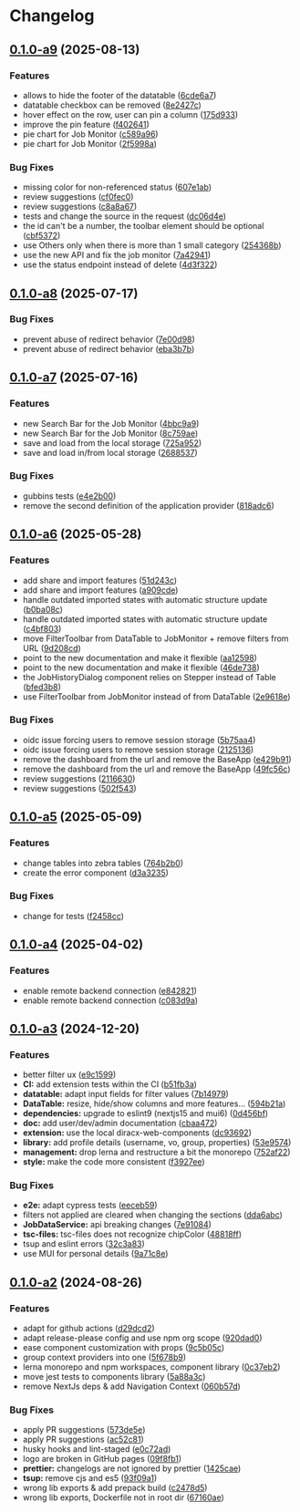 # Changelog

## [0.1.0-a9](https://github.com/DIRACGrid/diracx-web/compare/v0.1.0-a8...v0.1.0-a9) (2025-08-13)


### Features

* allows to hide the footer of the datatable ([6cde6a7](https://github.com/DIRACGrid/diracx-web/commit/6cde6a791e99694284351ed1f014d21c464c95d9))
* datatable checkbox can be removed ([8e2427c](https://github.com/DIRACGrid/diracx-web/commit/8e2427c0a653ac146a1b4c97d4ff97b24e41e52c))
* hover effect on the row, user can pin a column ([175d933](https://github.com/DIRACGrid/diracx-web/commit/175d93394c56b76536454d69e8e2b57e0c46be78))
* improve the pin feature ([f402641](https://github.com/DIRACGrid/diracx-web/commit/f402641ff57e67f2036736878a32a2e289bc04fe))
* pie chart for Job Monitor ([c589a96](https://github.com/DIRACGrid/diracx-web/commit/c589a962ee5ab547d0d17437d568f7fc253378a4))
* pie chart for Job Monitor ([2f5998a](https://github.com/DIRACGrid/diracx-web/commit/2f5998a7c3b6f5480e7397ea0918d27d6859fedb))


### Bug Fixes

* missing color for non-referenced status ([607e1ab](https://github.com/DIRACGrid/diracx-web/commit/607e1ab5436e33f53a54777e5955e1cc6579fcca))
* review suggestions ([cf0fec0](https://github.com/DIRACGrid/diracx-web/commit/cf0fec08e014246fc30fea948c9c0a106170909d))
* review suggestions ([c8a8a67](https://github.com/DIRACGrid/diracx-web/commit/c8a8a67f1d4ecd86ad9c159b9177060e8f516795))
* tests and change the source in the request ([dc06d4e](https://github.com/DIRACGrid/diracx-web/commit/dc06d4ebd3a385143bea6a3a281fe8d7f1c6c8cd))
* the id can't be a number, the toolbar element should be optional ([cbf5372](https://github.com/DIRACGrid/diracx-web/commit/cbf537211c9f44fe2a348f81ad714a310e4dd1f2))
* use Others only when there is more than 1 small category ([254368b](https://github.com/DIRACGrid/diracx-web/commit/254368b5648e5853c9a0e59f1c2bb341017e21bc))
* use the new API and fix the job monitor ([7a42941](https://github.com/DIRACGrid/diracx-web/commit/7a42941317e66ebf89479b275606c6e1608d807f))
* use the status endpoint instead of delete ([4d3f322](https://github.com/DIRACGrid/diracx-web/commit/4d3f322778b3a5d09264180adf8a8cb3515e211f))

## [0.1.0-a8](https://github.com/DIRACGrid/diracx-web/compare/v0.1.0-a7...v0.1.0-a8) (2025-07-17)


### Bug Fixes

* prevent abuse of redirect behavior ([7e00d98](https://github.com/DIRACGrid/diracx-web/commit/7e00d983f434910ad90f93a0813ab86edf555e7a))
* prevent abuse of redirect behavior ([eba3b7b](https://github.com/DIRACGrid/diracx-web/commit/eba3b7bc4f9d394074215986e6d3c15b546b25d5))

## [0.1.0-a7](https://github.com/DIRACGrid/diracx-web/compare/v0.1.0-a6...v0.1.0-a7) (2025-07-16)


### Features

* new Search Bar for the Job Monitor ([4bbc9a9](https://github.com/DIRACGrid/diracx-web/commit/4bbc9a97c8bb4dd324e550847813ec4789599423))
* new Search Bar for the Job Monitor ([8c759ae](https://github.com/DIRACGrid/diracx-web/commit/8c759ae3ec4ac9dca44b0ca74739e1b6df2ec5b2))
* save and load from the local storage ([725a952](https://github.com/DIRACGrid/diracx-web/commit/725a9527240030a6c39bc5f853e64a5b97720860))
* save and load in/from local storage ([2688537](https://github.com/DIRACGrid/diracx-web/commit/2688537d05b01d45fbe858315ac4d0fa504471a5))


### Bug Fixes

* gubbins tests ([e4e2b00](https://github.com/DIRACGrid/diracx-web/commit/e4e2b005c131c14b570a5f7fea3332cbb19a6041))
* remove the second definition of the application provider ([818adc6](https://github.com/DIRACGrid/diracx-web/commit/818adc6e9e15127f6dd694f13db6334301731db5))

## [0.1.0-a6](https://github.com/DIRACGrid/diracx-web/compare/v0.1.0-a5...v0.1.0-a6) (2025-05-28)


### Features

* add share and import features ([51d243c](https://github.com/DIRACGrid/diracx-web/commit/51d243c5e866e0e245e2a0f502100eea05df9284))
* add share and import features ([a909cde](https://github.com/DIRACGrid/diracx-web/commit/a909cded56ab32cb332c7afab8ef258b1d65add5))
* handle outdated imported states with automatic structure update ([b0ba08c](https://github.com/DIRACGrid/diracx-web/commit/b0ba08cc8a1a7e76ceb520c391983cccd155b1ca))
* handle outdated imported states with automatic structure update ([c4bf803](https://github.com/DIRACGrid/diracx-web/commit/c4bf803681207052fff81d0663ee0b53835d93dd))
* move FilterToolbar from DataTable to JobMonitor + remove filters from URL ([9d208cd](https://github.com/DIRACGrid/diracx-web/commit/9d208cde8d33b0e7b3f8ea055c3ce2aa2930204d))
* point to the new documentation and make it flexible ([aa12598](https://github.com/DIRACGrid/diracx-web/commit/aa12598d54cbd4388dd3bc34cf7c6c2885caa0bf))
* point to the new documentation and make it flexible ([46de738](https://github.com/DIRACGrid/diracx-web/commit/46de73897d9113f46c18d9f51973783cef03b2bb))
* the JobHistoryDialog component relies on Stepper instead of Table ([bfed3b8](https://github.com/DIRACGrid/diracx-web/commit/bfed3b8e4720cb591265775d85b16b6494d0461d))
* use FilterToolbar from JobMonitor instead of from DataTable ([2e9618e](https://github.com/DIRACGrid/diracx-web/commit/2e9618e485077edfc5b0a39dc2d5e0867e93940e))


### Bug Fixes

* oidc issue forcing users to remove session storage ([5b75aa4](https://github.com/DIRACGrid/diracx-web/commit/5b75aa43af9423feea3c8582aba382e6d0730b16))
* oidc issue forcing users to remove session storage ([2125136](https://github.com/DIRACGrid/diracx-web/commit/2125136f0e380dcc3edf0132c16bb42f5242c16a))
* remove the dashboard from the url and remove the BaseApp ([e429b91](https://github.com/DIRACGrid/diracx-web/commit/e429b911fd74233c156ea9fc51daa0b5bbadb2c7))
* remove the dashboard from the url and remove the BaseApp ([49fc56c](https://github.com/DIRACGrid/diracx-web/commit/49fc56c41abd51ad81710084dc7fad7f3765477a))
* review suggestions ([2116630](https://github.com/DIRACGrid/diracx-web/commit/211663064539cc5311393a68f796c70a977713d5))
* review suggestions ([502f543](https://github.com/DIRACGrid/diracx-web/commit/502f543bc626d8a26fd702d1504ebcf289df00b1))

## [0.1.0-a5](https://github.com/DIRACGrid/diracx-web/compare/v0.1.0-a4...v0.1.0-a5) (2025-05-09)


### Features

* change tables into zebra tables ([764b2b0](https://github.com/DIRACGrid/diracx-web/commit/764b2b055bf45004ca52e5765be35ebc64a1ae0c))
* create the  error component ([d3a3235](https://github.com/DIRACGrid/diracx-web/commit/d3a32355989eed0a104a9d2435f89b682b9cc686))


### Bug Fixes

* change for tests ([f2458cc](https://github.com/DIRACGrid/diracx-web/commit/f2458cc304cebae27999955ae6e192d2d8025efa))

## [0.1.0-a4](https://github.com/DIRACGrid/diracx-web/compare/v0.1.0-a3...v0.1.0-a4) (2025-04-02)


### Features

* enable remote backend connection ([e842821](https://github.com/DIRACGrid/diracx-web/commit/e842821260917a88fd569679cd578179d65794e3))
* enable remote backend connection ([c083d9a](https://github.com/DIRACGrid/diracx-web/commit/c083d9aeca398295860f9212b0401fbe73172ae2))

## [0.1.0-a3](https://github.com/DIRACGrid/diracx-web/compare/v0.1.0-a2...v0.1.0-a3) (2024-12-20)


### Features

* better filter ux ([e9c1599](https://github.com/DIRACGrid/diracx-web/commit/e9c1599511aa492b11afd7fa887180272d548598))
* **CI:** add extension tests within the CI ([b51fb3a](https://github.com/DIRACGrid/diracx-web/commit/b51fb3a403fa451f85a271cb23baaa69f16bb0eb))
* **datatable:** adapt input fields for filter values ([7b14979](https://github.com/DIRACGrid/diracx-web/commit/7b149798a68beff9873f4961ec1cbdc35e4bf21d))
* **DataTable:** resize, hide/show columns and more features... ([594b21a](https://github.com/DIRACGrid/diracx-web/commit/594b21ab92f3f859789c583b4442f9ce4c2bd325))
* **dependencies:** upgrade to eslint9 (nextjs15 and mui6) ([0d456bf](https://github.com/DIRACGrid/diracx-web/commit/0d456bf512dc64e82a4efc66842205fdf04f1711))
* **doc:** add user/dev/admin documentation ([cbaa472](https://github.com/DIRACGrid/diracx-web/commit/cbaa4729fcccdc81f48ca8c57466de559cd88b7f))
* **extension:** use the local diracx-web-components ([dc93692](https://github.com/DIRACGrid/diracx-web/commit/dc936920f9e49a13e02060d796f6ab152be37126))
* **library:** add profile details (username, vo, group, properties) ([53e9574](https://github.com/DIRACGrid/diracx-web/commit/53e9574242339480df9000a0a69c0e0e3ff44ec2))
* **management:** drop lerna and restructure a bit the monorepo ([752af22](https://github.com/DIRACGrid/diracx-web/commit/752af227b2ad0a55208d600c2a7025fff6ed7ade))
* **style:** make the code more consistent ([f3927ee](https://github.com/DIRACGrid/diracx-web/commit/f3927ee87a100f482e7cf93ce8b82e390c96e7fb))


### Bug Fixes

* **e2e:** adapt cypress tests ([eeceb59](https://github.com/DIRACGrid/diracx-web/commit/eeceb59cd6cee1a772c92fcead48e229f67996c1))
* filters not applied are cleared when changing the sections ([dda6abc](https://github.com/DIRACGrid/diracx-web/commit/dda6abc080d8ed70478165a4565cb7c7ebe8e117))
* **JobDataService:** api breaking changes ([7e91084](https://github.com/DIRACGrid/diracx-web/commit/7e91084d77f1a8f33d6943c431fa23faeb31b3e1))
* **tsc-files:** tsc-files does not recognize chipColor ([48818ff](https://github.com/DIRACGrid/diracx-web/commit/48818ffaf5c689edf4e420820c39cd9a03257038))
* tsup and eslint errors ([32c3a83](https://github.com/DIRACGrid/diracx-web/commit/32c3a8343aef76ab079be9a2f341bc75249ddd32))
* use MUI for personal details ([9a71c8e](https://github.com/DIRACGrid/diracx-web/commit/9a71c8e93543e593d625b715d5a99600ff4235fc))

## [0.1.0-a2](https://github.com/DIRACGrid/diracx-web/compare/v0.1.0-a1...v0.1.0-a2) (2024-08-26)


### Features

* adapt for github actions ([d29dcd2](https://github.com/DIRACGrid/diracx-web/commit/d29dcd25db8db0772005d73ae70347e6addb4a47))
* adapt release-please config and use npm org scope ([920dad0](https://github.com/DIRACGrid/diracx-web/commit/920dad0e936f748a743c659f83356893ba37fb6c))
* ease component customization with props ([9c5b05c](https://github.com/DIRACGrid/diracx-web/commit/9c5b05cbea042a0cd66881262a079bf0fe123464))
* group context providers into one ([5f678b9](https://github.com/DIRACGrid/diracx-web/commit/5f678b97c47ff4b4f72729c6bcec83b0b6257eb9))
* lerna monorepo and npm workspaces, component library ([0c37eb2](https://github.com/DIRACGrid/diracx-web/commit/0c37eb20cd3957fcabbf787dcd93be5cf4221f22))
* move jest tests to components library ([5a88a3c](https://github.com/DIRACGrid/diracx-web/commit/5a88a3ce9590b1173c34b043a04a9d403f71ed9d))
* remove NextJs deps & add Navigation Context ([060b57d](https://github.com/DIRACGrid/diracx-web/commit/060b57d86290162f7079271c3ea8f8abdf63d211))


### Bug Fixes

* apply PR suggestions ([573de5e](https://github.com/DIRACGrid/diracx-web/commit/573de5e3278b5561d6b6a3770c51161931ec3320))
* apply PR suggestions ([ac52c81](https://github.com/DIRACGrid/diracx-web/commit/ac52c81d84347b79c5c161d418dc10dcb9d02df7))
* husky hooks and lint-staged ([e0c72ad](https://github.com/DIRACGrid/diracx-web/commit/e0c72adbc1d523d06c101e9f8818e7bcfc882faa))
* logo are broken in GitHub pages ([09f8fb1](https://github.com/DIRACGrid/diracx-web/commit/09f8fb11f0ad65979940aa5a71d34b3bd41ad7cf))
* **prettier:** changelogs are not ignored by prettier ([1425cae](https://github.com/DIRACGrid/diracx-web/commit/1425caefecfec6c4a76788247e57175a8e5cbc3f))
* **tsup:** remove cjs and es5 ([93f09a1](https://github.com/DIRACGrid/diracx-web/commit/93f09a1023f91239a5e5a8d969ceb5f7b9a6aa54))
* wrong lib exports & add prepack build ([c2478d5](https://github.com/DIRACGrid/diracx-web/commit/c2478d5d1f08bc771b60c01904a505e9f0feaab9))
* wrong lib exports, Dockerfile not in root dir ([67160ae](https://github.com/DIRACGrid/diracx-web/commit/67160ae51908c9bfae2ce953767251a29ba7457e))
